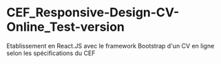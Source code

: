 # CEF_Responsive-Design-CV-Online_Test-version
Etablissement en React.JS avec le framework Bootstrap d'un CV en ligne selon les spécifications du CEF
